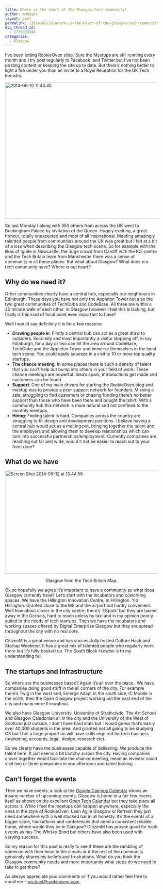 ```yaml
---
title: Where is the heart of the Glasgow tech community?
author: mdhayes
layout: post
permalink: /2014/06/18/where-is-the-heart-of-the-glasgow-tech-community/
dsq_thread_id:
  - 2775833348
categories:
  - Glasgow
---
```

I&#8217;ve been letting RookieOven slide. Sure the Meetups are still running every month and I try post regularly to Facebook  and Twitter but I&#8217;ve not been posting content or keeping the site up to date. But there&#8217;s nothing better to light a fire under you than an invite to a Royal Reception for the UK Tech Industry.

[<img class="alignnone size-full wp-image-13733" alt="2014-06-10 11.40.45" src="http://rookieoven.com/wp-content/uploads/2014/06/2014-06-10-11.40.45.jpg" width="600" height="450" />][1]

So last Monday I along with 350 others from across the UK went to Buckingham Palace by invitation of the Queen. Hugely exciting, a great honour, totally unexpected and most of all inspirational. Meeting amazingly talented people from communities around the UK was great but I felt at a bit of a loss when describing the Glasgow tech scene. So for example with the likes of Ignite in Newcastle, the huge crowd from Cardiff with the ICE centre and the Tech Britain team from Manchester there was a sense of community in all these places. But what about Glasgow? What does our tech community have? Where is out heart?

## Why do we need it?

Other communities clearly have a central hub, especially our neighbours in Edinburgh. These days you have not only the Appleton Tower but also the two great communities of TechCube and CodeBase. All three are within a 20 minute walk of each other. In Glasgow however I feel this is lacking, but firstly is this kind of focal point even important to have?

Well I would say definitely it is for a few reasons:

  * **Drawing people in**: Firstly a central hub can act as a great draw to outsiders. Secondly and most importantly a visitor stopping off, in say Edinburgh, for a day or two can hit the area around CodeBase, TechCube and the Appleton Tower and immerse themselves in the local tech scene. You could easily squeeze in a visit to 10 or more top quality startups.
  * **The chance meeting**: In some places there is such a density of talent that you can&#8217;t help but bump into others in your field of work. These chance meetings are powerful. Idea&#8217;s spark, introductions get made and customers can be found.
  * **Support**: One of my main drivers for starting the RookieOven blog and meetup was to provide a peer support network for founders. Missing a sale, struggling to find customers or chasing funding there&#8217;s no better support than those who have been there and bought the tshirt. With a community hub this network is more natural and not confined to the monthly meetups.
  * **Hiring**: Finding talent is hard. Companies across the country are struggling to fill design and development positions. I believe having a central hub would act as a melting pot, bringing together the talent and the employers and allowing them to develop relationships which can turn into successful partnerships/employment. Currently companies are reaching out far and wide, would it not be easier to reach out to your front door?

## What do we have

[<img class="alignnone size-full wp-image-13735" alt="Screen Shot 2014-06-12 at 13.44.56" src="http://rookieoven.com/wp-content/uploads/2014/06/Screen-Shot-2014-06-12-at-13.44.56.png" width="600" height="340" />][2]

<p style="text-align: center;">
  Glasgow from the Tech Britain Map.
</p>

Ok so hopefully we agree it&#8217;s important to have a community so what does Glasgow currently have? Let&#8217;s start with the incubators and coworking spaces. We have the Hillington Innovation Centre, in Hillington. Yip Hillington. Granted close to the M8 and the airport but hardly convenient. Well how about closer to the city centre, there&#8217;s &#8216;ESpark&#8217; but they are based away in the Gorbals, hard to reach unless by taxi and in my opinion poorly suited to the needs of tech startups. Then we have the incubators and working spaces offered by Digital Enterprise Glasgow but they are spread throughout the city with no real core.

CitizenM is a great venue and has successfully hosted Culture Hack and Startup Weekend. It has a great mix of talented people who regularly work there but it&#8217;s fully booked up. The South Block likewise is to my understanding full.

## The startups and Infrastructure

So where are the businesses based? Again it&#8217;s all over the place.  We have companies doing good stuff in the all corners of the city. For example there&#8217;s Twig in the west end, Emerge Adapt in the south side, IC Mobile in the north, then the Open Glasgow project working out the east end of the city and many more throughout.

We also have Glasgow University, University of Strathclyde, The Art School and Glasgow Caledonian all in the city and the University of the West of Scotland just outside. I don&#8217;t have hard stats but I would guess that&#8217;s easily over 40,000 students in the area. And granted not all going to be studying CS but I bet a large proportion will have skills required for tech business (marketing, accounts, legal, design, research etc).

So we clearly have the businesses capable of delivering. We produce the talent here. It just seems a bit blotchy across the city. Having companies closer together would facilitate the chance meeting, mean an investor could visit two or three companies in one afternoon and talent looking

## Can&#8217;t forget the events

Then we have events; a look at the [Google Campus Calendar][3] shows an insane number of upcoming events. Glasgow is home to a fair few events itself as shown on the excellent [Open Tech Calendar][4] but they take place all across it. While I feel the meetups can happen anywhere; especially the ones in the style of RookieOven, Lean Agile Glasgow or Refresh they just need somewhere with a well stocked bar in all honesty. It&#8217;s the events of a bigger scale, hackathons and conferences that need a consistent reliable home, where would they be in Glasgow? CitizenM has proven good for hack events as has The Whisky Bond but others have also been used with varying success.

So my reason for this post is really to see if these are the rambling of someone with their head in the clouds or if the rest of the community genuinely shares my beliefs and frustrations. What do you think the Glasgow community needs and more importantly what steps do we need to take to get there?

As always appreciate your comments or if you would rather feel free to email me &#8211; michael@rookieoven.com.

 [1]: http://rookieoven.com/wp-content/uploads/2014/06/2014-06-10-11.40.45.jpg
 [2]: http://rookieoven.com/wp-content/uploads/2014/06/Screen-Shot-2014-06-12-at-13.44.56.png
 [3]: http://www.campuslondon.com/events/calendar "Google Campus"
 [4]: http://opentechcalendar.co.uk/ "Open Tech Calendar"